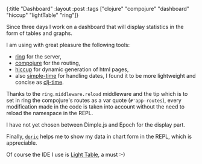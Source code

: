 {:title "Dashboard"
 :layout :post
 :tags  ["clojure" "compojure" "dashboard" "hiccup" "lightTable" "ring"]}

Since three days I work on a dashboard that
will display statistics in the form of tables and graphs.

I am using with great pleasure the following tools:

* [ring][1] for the server,
* [compojure][2] for the  routing,
* [hiccup][3] for dynamic generation of html pages,
* also [simple-time][4] for handling dates,
  I found it to be more lightweight and concise as
  [clj-time][5].

Thanks to the `ring.middleware.reload` middleware and the tip
which is to set in ring the compojure's routes as a var quote (`#'app-routes`),
every modification made in the code is taken into account
without the need to reload the namespace in the REPL.

I have not yet chosen between Dimple.js and Epoch
for the display part.

Finally, [`doric`][6] helps me to show my data in chart form in
the REPL, which is appreciable.

Of course the IDE I use is [Light Table][7], a must :-)

[1]: https://github.com/ring-clojure/ring|target=_blank
[2]: https://github.com/weavejester/compojure|target=_blank
[3]: https://github.com/weavejester/hiccup|target=_blank
[4]: https://github.com/mbossenbroek/simple-time|target=_blank
[5]: https://github.com/clj-time/clj-time|target=_blank
[6]: https://github.com/joegallo/doric|target=_blank
[7]: http://lighttable.com/|target=_blank

